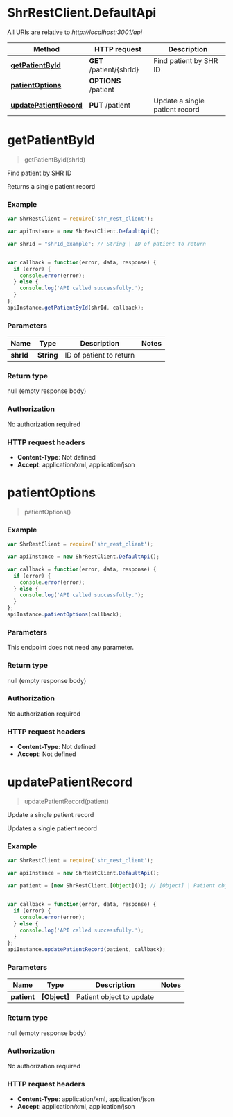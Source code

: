 # ShrRestClient.DefaultApi

All URIs are relative to *http://localhost:3001/api*

Method | HTTP request | Description
------------- | ------------- | -------------
[**getPatientById**](DefaultApi.md#getPatientById) | **GET** /patient/{shrId} | Find patient by SHR ID
[**patientOptions**](DefaultApi.md#patientOptions) | **OPTIONS** /patient | 
[**updatePatientRecord**](DefaultApi.md#updatePatientRecord) | **PUT** /patient | Update a single patient record


<a name="getPatientById"></a>
# **getPatientById**
> getPatientById(shrId)

Find patient by SHR ID

Returns a single patient record

### Example
```javascript
var ShrRestClient = require('shr_rest_client');

var apiInstance = new ShrRestClient.DefaultApi();

var shrId = "shrId_example"; // String | ID of patient to return


var callback = function(error, data, response) {
  if (error) {
    console.error(error);
  } else {
    console.log('API called successfully.');
  }
};
apiInstance.getPatientById(shrId, callback);
```

### Parameters

Name | Type | Description  | Notes
------------- | ------------- | ------------- | -------------
 **shrId** | **String**| ID of patient to return | 

### Return type

null (empty response body)

### Authorization

No authorization required

### HTTP request headers

 - **Content-Type**: Not defined
 - **Accept**: application/xml, application/json

<a name="patientOptions"></a>
# **patientOptions**
> patientOptions()



### Example
```javascript
var ShrRestClient = require('shr_rest_client');

var apiInstance = new ShrRestClient.DefaultApi();

var callback = function(error, data, response) {
  if (error) {
    console.error(error);
  } else {
    console.log('API called successfully.');
  }
};
apiInstance.patientOptions(callback);
```

### Parameters
This endpoint does not need any parameter.

### Return type

null (empty response body)

### Authorization

No authorization required

### HTTP request headers

 - **Content-Type**: Not defined
 - **Accept**: Not defined

<a name="updatePatientRecord"></a>
# **updatePatientRecord**
> updatePatientRecord(patient)

Update a single patient record

Updates a single patient record

### Example
```javascript
var ShrRestClient = require('shr_rest_client');

var apiInstance = new ShrRestClient.DefaultApi();

var patient = [new ShrRestClient.[Object]()]; // [Object] | Patient object to update


var callback = function(error, data, response) {
  if (error) {
    console.error(error);
  } else {
    console.log('API called successfully.');
  }
};
apiInstance.updatePatientRecord(patient, callback);
```

### Parameters

Name | Type | Description  | Notes
------------- | ------------- | ------------- | -------------
 **patient** | **[Object]**| Patient object to update | 

### Return type

null (empty response body)

### Authorization

No authorization required

### HTTP request headers

 - **Content-Type**: application/xml, application/json
 - **Accept**: application/xml, application/json

